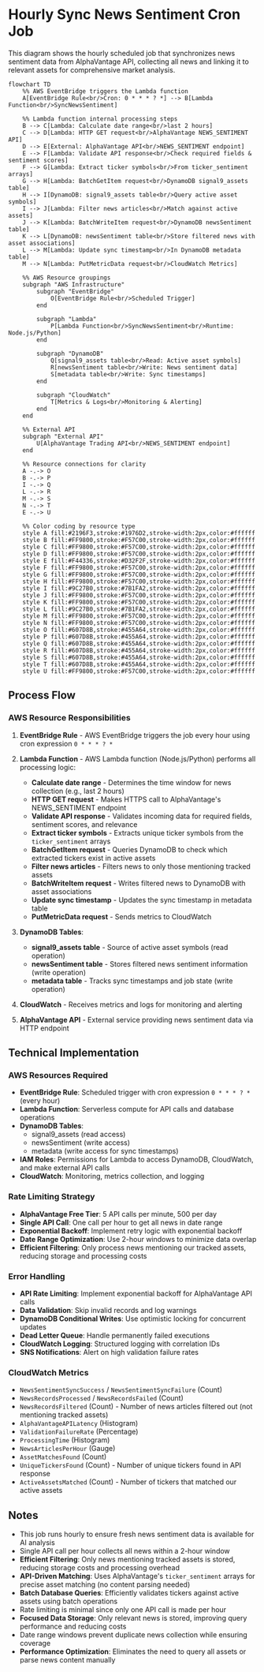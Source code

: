# Hourly Sync News Sentiment Cron Job

This diagram shows the hourly scheduled job that synchronizes news sentiment data from AlphaVantage API, collecting all news and linking it to relevant assets for comprehensive market analysis.

```mermaid
flowchart TD
    %% AWS EventBridge triggers the Lambda function
    A[EventBridge Rule<br/>Cron: 0 * * * ? *] --> B[Lambda Function<br/>SyncNewsSentiment]
    
    %% Lambda function internal processing steps
    B --> C[Lambda: Calculate date range<br/>last 2 hours]
    C --> D[Lambda: HTTP GET request<br/>AlphaVantage NEWS_SENTIMENT API]
    D --> E[External: AlphaVantage API<br/>NEWS_SENTIMENT endpoint]
    E --> F[Lambda: Validate API response<br/>Check required fields & sentiment scores]
    F --> G[Lambda: Extract ticker symbols<br/>From ticker_sentiment arrays]
    G --> H[Lambda: BatchGetItem request<br/>DynamoDB signal9_assets table]
    H --> I[DynamoDB: signal9_assets table<br/>Query active asset symbols]
    I --> J[Lambda: Filter news articles<br/>Match against active assets]
    J --> K[Lambda: BatchWriteItem request<br/>DynamoDB newsSentiment table]
    K --> L[DynamoDB: newsSentiment table<br/>Store filtered news with asset associations]
    L --> M[Lambda: Update sync timestamp<br/>In DynamoDB metadata table]
    M --> N[Lambda: PutMetricData request<br/>CloudWatch Metrics]
    
    %% AWS Resource groupings
    subgraph "AWS Infrastructure"
        subgraph "EventBridge"
            O[EventBridge Rule<br/>Scheduled Trigger]
        end
        
        subgraph "Lambda"
            P[Lambda Function<br/>SyncNewsSentiment<br/>Runtime: Node.js/Python]
        end
        
        subgraph "DynamoDB"
            Q[signal9_assets table<br/>Read: Active asset symbols]
            R[newsSentiment table<br/>Write: News sentiment data]
            S[metadata table<br/>Write: Sync timestamps]
        end
        
        subgraph "CloudWatch"
            T[Metrics & Logs<br/>Monitoring & Alerting]
        end
    end
    
    %% External API
    subgraph "External API"
        U[AlphaVantage Trading API<br/>NEWS_SENTIMENT endpoint]
    end
    
    %% Resource connections for clarity
    A -.-> O
    B -.-> P
    I -.-> Q
    L -.-> R
    M -.-> S
    N -.-> T
    E -.-> U
    
    %% Color coding by resource type
    style A fill:#2196F3,stroke:#1976D2,stroke-width:2px,color:#ffffff
    style B fill:#FF9800,stroke:#F57C00,stroke-width:2px,color:#ffffff
    style C fill:#FF9800,stroke:#F57C00,stroke-width:2px,color:#ffffff
    style D fill:#FF9800,stroke:#F57C00,stroke-width:2px,color:#ffffff
    style E fill:#F44336,stroke:#D32F2F,stroke-width:2px,color:#ffffff
    style F fill:#FF9800,stroke:#F57C00,stroke-width:2px,color:#ffffff
    style G fill:#FF9800,stroke:#F57C00,stroke-width:2px,color:#ffffff
    style H fill:#FF9800,stroke:#F57C00,stroke-width:2px,color:#ffffff
    style I fill:#9C27B0,stroke:#7B1FA2,stroke-width:2px,color:#ffffff
    style J fill:#FF9800,stroke:#F57C00,stroke-width:2px,color:#ffffff
    style K fill:#FF9800,stroke:#F57C00,stroke-width:2px,color:#ffffff
    style L fill:#9C27B0,stroke:#7B1FA2,stroke-width:2px,color:#ffffff
    style M fill:#FF9800,stroke:#F57C00,stroke-width:2px,color:#ffffff
    style N fill:#FF9800,stroke:#F57C00,stroke-width:2px,color:#ffffff
    style O fill:#607D8B,stroke:#455A64,stroke-width:2px,color:#ffffff
    style P fill:#607D8B,stroke:#455A64,stroke-width:2px,color:#ffffff
    style Q fill:#607D8B,stroke:#455A64,stroke-width:2px,color:#ffffff
    style R fill:#607D8B,stroke:#455A64,stroke-width:2px,color:#ffffff
    style S fill:#607D8B,stroke:#455A64,stroke-width:2px,color:#ffffff
    style T fill:#607D8B,stroke:#455A64,stroke-width:2px,color:#ffffff
    style U fill:#FF9800,stroke:#F57C00,stroke-width:2px,color:#ffffff
```

## Process Flow

### AWS Resource Responsibilities

1. **EventBridge Rule** - AWS EventBridge triggers the job every hour using cron expression `0 * * * ? *`
2. **Lambda Function** - AWS Lambda function (Node.js/Python) performs all processing logic:
   - **Calculate date range** - Determines the time window for news collection (e.g., last 2 hours)
   - **HTTP GET request** - Makes HTTPS call to AlphaVantage's NEWS_SENTIMENT endpoint
   - **Validate API response** - Validates incoming data for required fields, sentiment scores, and relevance
   - **Extract ticker symbols** - Extracts unique ticker symbols from the `ticker_sentiment` arrays
   - **BatchGetItem request** - Queries DynamoDB to check which extracted tickers exist in active assets
   - **Filter news articles** - Filters news to only those mentioning tracked assets
   - **BatchWriteItem request** - Writes filtered news to DynamoDB with asset associations
   - **Update sync timestamp** - Updates the sync timestamp in metadata table
   - **PutMetricData request** - Sends metrics to CloudWatch

3. **DynamoDB Tables**:
   - **signal9_assets table** - Source of active asset symbols (read operation)
   - **newsSentiment table** - Stores filtered news sentiment information (write operation)
   - **metadata table** - Tracks sync timestamps and job state (write operation)

4. **CloudWatch** - Receives metrics and logs for monitoring and alerting

5. **AlphaVantage API** - External service providing news sentiment data via HTTP endpoint

## Technical Implementation

### AWS Resources Required
- **EventBridge Rule**: Scheduled trigger with cron expression `0 * * * ? *` (every hour)
- **Lambda Function**: Serverless compute for API calls and database operations
- **DynamoDB Tables**: 
  - signal9_assets (read access)
  - newsSentiment (write access) 
  - metadata (write access for sync timestamps)
- **IAM Roles**: Permissions for Lambda to access DynamoDB, CloudWatch, and make external API calls
- **CloudWatch**: Monitoring, metrics collection, and logging

### Rate Limiting Strategy
- **AlphaVantage Free Tier**: 5 API calls per minute, 500 per day
- **Single API Call**: One call per hour to get all news in date range
- **Exponential Backoff**: Implement retry logic with exponential backoff
- **Date Range Optimization**: Use 2-hour windows to minimize data overlap
- **Efficient Filtering**: Only process news mentioning our tracked assets, reducing storage and processing costs

### Error Handling
- **API Rate Limiting**: Implement exponential backoff for AlphaVantage API calls
- **Data Validation**: Skip invalid records and log warnings
- **DynamoDB Conditional Writes**: Use optimistic locking for concurrent updates
- **Dead Letter Queue**: Handle permanently failed executions
- **CloudWatch Logging**: Structured logging with correlation IDs
- **SNS Notifications**: Alert on high validation failure rates

### CloudWatch Metrics
- `NewsSentimentSyncSuccess` / `NewsSentimentSyncFailure` (Count)
- `NewsRecordsProcessed` / `NewsRecordsFailed` (Count)
- `NewsRecordsFiltered` (Count) - Number of news articles filtered out (not mentioning tracked assets)
- `AlphaVantageAPILatency` (Histogram)
- `ValidationFailureRate` (Percentage)
- `ProcessingTime` (Histogram)
- `NewsArticlesPerHour` (Gauge)
- `AssetMatchesFound` (Count)
- `UniqueTickersFound` (Count) - Number of unique tickers found in API response
- `ActiveAssetsMatched` (Count) - Number of tickers that matched our active assets

## Notes

- This job runs hourly to ensure fresh news sentiment data is available for AI analysis
- Single API call per hour collects all news within a 2-hour window
- **Efficient Filtering**: Only news mentioning tracked assets is stored, reducing storage costs and processing overhead
- **API-Driven Matching**: Uses AlphaVantage's `ticker_sentiment` arrays for precise asset matching (no content parsing needed)
- **Batch Database Queries**: Efficiently validates tickers against active assets using batch operations
- Rate limiting is minimal since only one API call is made per hour
- **Focused Data Storage**: Only relevant news is stored, improving query performance and reducing costs
- Date range windows prevent duplicate news collection while ensuring coverage
- **Performance Optimization**: Eliminates the need to query all assets or parse news content manually 